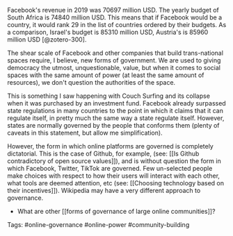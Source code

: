 Facebook's revenue in 2019 was 70697 million USD. The yearly budget of South Africa is 74840 million USD. This means that if Facebook would be a country, it would rank 29 in the list of countries ordered by their budgets. As a comparison, Israel's budget is 85310 million USD, Austria's is 85960 million USD [@zotero-300].

The shear scale of Facebook and other companies that build trans-national spaces require, I believe, new forms of government. We are used to giving democracy the utmost, unquestionable, value, but when it comes to social spaces with the same amount of power (at least the same amount of resources), we don't question the authorities of the space. 

This is something I saw happening with Couch Surfing and its collapse when it was purchased by an investment fund. Facebook already surpassed state regulations in many countries to the point in which it claims that it can regulate itself, in pretty much the same way a state regulate itself. However, states are normally governed by the people that conforms them (plenty of caveats in this statement, but allow me simplification).

However, the form in which online platforms are governed is completely dictatorial. This is the case of Github, for example, (see: [[Is Github contradictory of open source values]]), and is without question the form in which Facebook, Twitter, TikTok are governed. Few un-selected people make choices with respect to how their users will interact with each other, what tools are deemed attention, etc (see: [[Choosing technology based on their incentives]]). Wikipedia may have a very different approach to governance. 

- What are other [[forms of governance of large online communities]]? 


Tags: #online-governance #online-power #community-building 